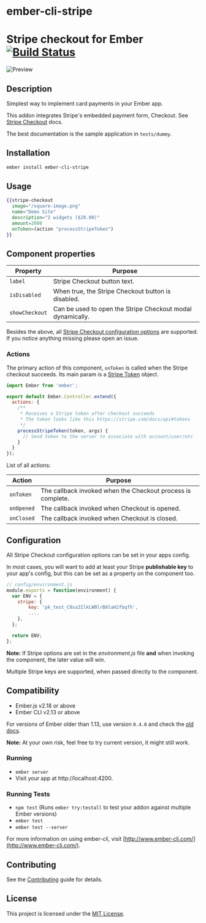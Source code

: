 ember-cli-stripe
==============================================================================

# Stripe checkout for Ember [![Build Status](https://travis-ci.org/sweettooth/ember-cli-stripe.svg?branch=master)](http://travis-ci.org/sweettooth/ember-cli-stripe)

![Preview](https://user-images.githubusercontent.com/160955/42161490-d734da26-7e03-11e8-97ca-761285ac2dff.png)


## Description

Simplest way to implement card payments in your Ember app.

This addon integrates Stripe's embedded payment form, Checkout.
See [Stripe Checkout](https://stripe.com/docs/checkout#integration-custom) docs.

The best documentation is the sample application in `tests/dummy`.

## Installation

```sh
ember install ember-cli-stripe
```

## Usage

```handlebars
{{stripe-checkout
  image="/square-image.png"
  name="Demo Site"
  description="2 widgets ($20.00)"
  amount=2000
  onToken=(action "processStripeToken")
}}
```

## Component properties

Property              | Purpose
--------------------- | -------------
`label`               | Stripe Checkout button text.
`isDisabled`          | When true, the Stripe Checkout button is disabled.
`showCheckout`        | Can be used to open the Stripe Checkout modal dynamically.

Besides the above, all [Stripe Checkout configuration options](https://stripe.com/docs/checkout#integration-custom)
are supported. If you notice anything missing please open an issue.

### Actions

The primary action of this component, `onToken` is called when the Stripe checkout succeeds. Its main param is a [Stripe Token](https://stripe.com/docs/api#tokens) object.

```javascript
import Ember from 'ember';

export default Ember.Controller.extend({
  actions: {
    /**
     * Receives a Stripe token after checkout succeeds
     * The token looks like this https://stripe.com/docs/api#tokens
     */
    processStripeToken(token, args) {
      // Send token to the server to associate with account/user/etc
    }
  }
});
```

List of all actions:

Action                | Purpose
--------------------- | -------------
`onToken`             | The callback invoked when the Checkout process is complete.
`onOpened`            | The callback invoked when Checkout is opened.
`onClosed`            | The callback invoked when Checkout is closed.


## Configuration
All Stripe Checkout configuration options can be set in your apps config.

In most cases, you will want to add at least your Stripe **publishable key** to your app's config, but this can be set as a property on the component too.

```javascript
// config/environment.js
module.exports = function(environment) {
  var ENV = {
    stripe: {
        key: 'pk_test_C0sa3IlkLWBlrB8laH2fbqfh',
        ....
    },
  };

  return ENV;
};
```

**Note:** If Stripe options are set in the *environment.js* file **and** when invoking the component, the later value will win.

Multiple Stripe keys are supported, when passed directly to the component.


## Compatibility

* Ember.js v2.18 or above
* Ember CLI v2.13 or above

For versions of Ember older than 1.13, use version `0.4.0` and check the [old docs](https://github.com/sweettooth/ember-cli-stripe/blob/v0.4.0/README.md).

**Note:** At your own risk, feel free to try current version, it might still work.

### Running

* `ember server`
* Visit your app at http://localhost:4200.

### Running Tests

* `npm test` (Runs `ember try:testall` to test your addon against multiple Ember versions)
* `ember test`
* `ember test --server`


For more information on using ember-cli, visit [http://www.ember-cli.com/](http://www.ember-cli.com/).

Contributing
------------------------------------------------------------------------------

See the [Contributing](CONTRIBUTING.md) guide for details.


License
------------------------------------------------------------------------------

This project is licensed under the [MIT License](LICENSE.md).
